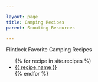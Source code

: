 ```yaml
---

layout: page
title: Camping Recipes
parent: Scouting Resources

---
```


Flintlock Favorite Camping Recipes 

<ul>
{% for recipe in site.recipes %}
<li>
    <a href="{{ recipe.url }}">
        {{ recipe.name }}
    </a>
</li>
{% endfor %}
</ul>